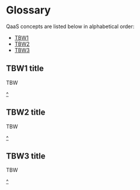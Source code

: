 # Glossary

QaaS concepts are listed below in alphabetical order:

* [TBW1](#tbw1-title)
* [TBW2](#tbw2-title)
* [TBW3](#tbw3-title)

## TBW1 title

TBW

[^](#glossary)

## TBW2 title

TBW

[^](#glossary)

## TBW3 title

TBW

[^](#glossary)
